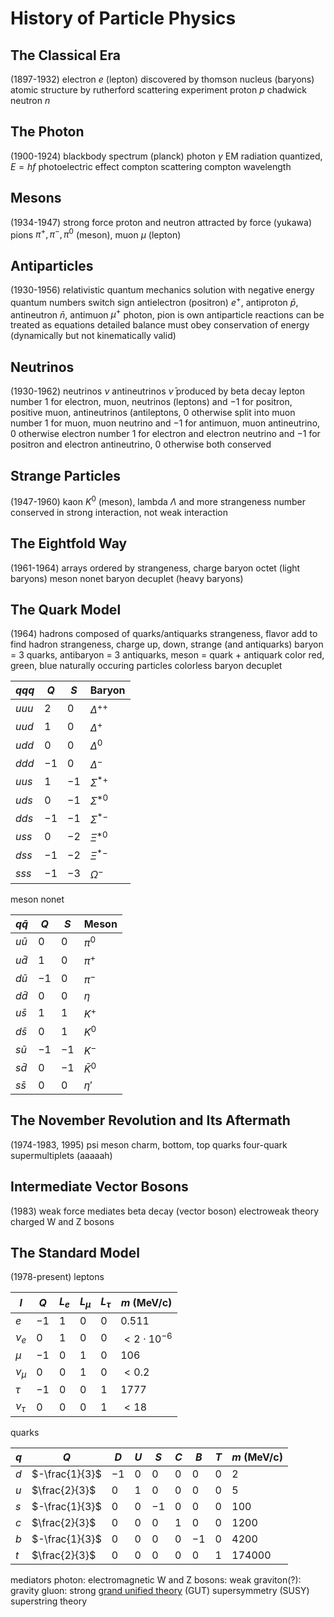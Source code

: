 # History of Particle Physics
## The Classical Era
(1897-1932)
electron $e$ (lepton)
	discovered by thomson
nucleus (baryons)
	atomic structure by rutherford scattering experiment
		proton $p$
	chadwick
		neutron $n$
## The Photon
(1900-1924)
blackbody spectrum (planck)
photon $\gamma$
EM radiation quantized, $E = hf$
photoelectric effect
compton scattering
	compton wavelength
## Mesons
(1934-1947)
strong force
	proton and neutron attracted by force (yukawa)
pions $\pi^+, \pi^-, \pi^0$ (meson), muon $\mu$ (lepton)
## Antiparticles
(1930-1956)
relativistic quantum mechanics
	solution with negative energy
quantum numbers switch sign
antielectron (positron) $e^+$, antiproton $\bar{p}$, antineutron $\bar{n}$, antimuon $\mu^+$
photon, pion is own antiparticle
reactions can be treated as equations
	detailed balance
	must obey conservation of energy (dynamically but not kinematically valid)
## Neutrinos
(1930-1962)
neutrinos $\nu$
antineutrinos $\bar{\nu}$
	produced by beta decay
lepton number
	$1$ for electron, muon, neutrinos (leptons)  and $-1$ for positron, positive muon, antineutrinos (antileptons, $0$ otherwise
	split into
		muon number
			$1$ for muon, muon neutrino and $-1$ for antimuon, muon antineutrino, $0$ otherwise
		electron number
			$1$ for electron and electron neutrino and $-1$ for positron and electron antineutrino,  $0$ otherwise
		both conserved
## Strange Particles
(1947-1960)
kaon $K^0$ (meson), lambda $\Lambda$ and more
strangeness number
	conserved in strong interaction, not weak interaction
## The Eightfold Way
(1961-1964)
arrays ordered by strangeness, charge
baryon octet (light baryons)
meson nonet
baryon decuplet (heavy baryons)
## The Quark Model
(1964)
hadrons composed of quarks/antiquarks
strangeness, flavor
	add to find hadron strangeness, charge
up, down, strange (and antiquarks)
baryon = 3 quarks, antibaryon = 3 antiquarks,  meson = quark + antiquark
color
	red, green, blue
	naturally occuring particles colorless
baryon decuplet

| $qqq$ | $Q$ | $S$ | Baryon |
| ---- | ---- | ---- | ---- |
| $uuu$ | $2$ | $0$ | $\Delta^{++}$ |
| $uud$ | $1$ | $0$ | $\Delta^{+}$ |
| $udd$ | $0$ | $0$ | $\Delta^0$ |
| $ddd$ | $-1$ | $0$ | $\Delta^{-}$ |
| $uus$ | $1$ | $-1$ | $\Sigma^{*+}$ |
| $uds$ | $0$ | $-1$ | $\Sigma^{*0}$ |
| $dds$ | $-1$ | $-1$ | $\Sigma^{*-}$ |
| $uss$ | $0$ | $-2$ | $\Xi^{*0}$ |
| $dss$ | $-1$ | $-2$ | $\Xi^{*-}$ |
| $sss$ | $-1$ | $-3$ | $\Omega^{-}$ |

meson nonet

| $q\bar{q}$ | $Q$ | $S$ | Meson |
| ---- | ---- | ---- | ---- |
| $u\bar{u}$ | $0$ | $0$ | $\pi^{0}$ |
| $u\bar{d}$ | $1$ | $0$ | $\pi^{+}$ |
| $d\bar{u}$ | $-1$ | $0$ | $\pi^{-}$ |
| $d\bar{d}$ | $0$ | $0$ | $\eta$ |
| $u\bar{s}$ | $1$ | $1$ | $K^{+}$ |
| $d\bar{s}$ | $0$ | $1$ | $K^{0}$ |
| $s\bar{u}$ | $-1$ | $-1$ | $K^{-}$ |
| $s\bar{d}$ | $0$ | $-1$ | $\bar{K}^0$ |
| $s\bar{s}$ | $0$ | $0$ | $\eta'$ |
## The November Revolution and Its Aftermath
(1974-1983, 1995)
psi meson
	charm, bottom, top quarks
	four-quark supermultiplets (aaaaah)
## Intermediate Vector Bosons
(1983)
weak force mediates beta decay (vector boson)
	electroweak theory
	charged W and Z bosons
## The Standard Model
(1978-present)
leptons

| $l$ | $Q$ | $L_e$ | $L_{\mu}$ | $L_{\tau}$ | $m$ (MeV/c) |
| ---- | ---- | ---- | ---- | ---- | ---- |
| $e$ | $-1$ | $1$ | $0$ | $0$ | $0.511$ |
| $\nu_e$ | $0$ | $1$ | $0$ | $0$ | $<2 \cdot 10^{-6}$ |
| $\mu$ | $-1$ | $0$ | $1$ | $0$ | $106$ |
| $\nu_{\mu}$ | $0$ | $0$ | $1$ | $0$ | $< 0.2$ |
| $\tau$ | $-1$ | $0$ | $0$ | $1$ | $1777$ |
| $\nu_{\tau}$ | $0$ | $0$ | $0$ | $1$ | $<18$ |

quarks

| $q$ | $Q$ | $D$ | $U$ | $S$ | $C$ | $B$ | $T$ | $m$ (MeV/c) |
| ---- | ---- | ---- | ---- | ---- | ---- | ---- | ---- | ---- |
| $d$ | $-\frac{1}{3}$ | $-1$ | $0$ | $0$ | $0$ | $0$ | $0$ | $2$ |
| $u$ | $\frac{2}{3}$ | $0$ | $1$ | $0$ | $0$ | $0$ | $0$ | $5$ |
| $s$ | $-\frac{1}{3}$ | $0$ | $0$ | $-1$ | $0$ | $0$ | $0$ | $100$ |
| $c$ | $\frac{2}{3}$ | $0$ | $0$ | $0$ | $1$ | $0$ | $0$ | $1200$ |
| $b$ | $-\frac{1}{3}$ | $0$ | $0$ | $0$ | $0$ | $-1$ | $0$ | $4200$ |
| $t$ | $\frac{2}{3}$ | $0$ | $0$ | $0$ | $0$ | $0$ | $1$ | $174000$ |

mediators
	photon: electromagnetic
	W and Z bosons: weak
	graviton(?): gravity
	gluon: strong
[grand unified theory](unified-field-theory.md) (GUT)
supersymmetry (SUSY)
superstring theory